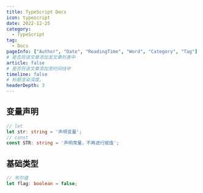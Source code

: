 ```yaml
---
title: TypeScript Docs
icon: typescript
date: 2022-12-25
category: 
  - TypeScript
tag:
  - Docs
pageInfo: ["Author", "Date", "ReadingTime", "Word", "Category", "Tag"]
# 是否将该文章添加至文章列表中
article: false
# 是否将该文章添加至时间线中
timeline: false
# 标题渲染深度。
headerDepth: 3
---
```


## 变量声明
```ts
// let
let str: string = '声明变量';
// const 
const STR: string = '声明常量，不再进行赋值';
```

## 基础类型
```ts
// 布尔值
let flag: boolean = false;

```